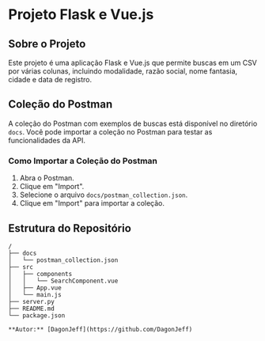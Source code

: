 # Projeto Flask e Vue.js

## Sobre o Projeto

Este projeto é uma aplicação Flask e Vue.js que permite buscas em um CSV por várias colunas, incluindo modalidade, razão social, nome fantasia, cidade e data de registro.

## Coleção do Postman

A coleção do Postman com exemplos de buscas está disponível no diretório `docs`. Você pode importar a coleção no Postman para testar as funcionalidades da API.

### Como Importar a Coleção do Postman

1. Abra o Postman.
2. Clique em "Import".
3. Selecione o arquivo `docs/postman_collection.json`.
4. Clique em "Import" para importar a coleção.

## Estrutura do Repositório

```plaintext
/
├── docs
│   └── postman_collection.json
├── src
│   ├── components
│   │   └── SearchComponent.vue
│   ├── App.vue
│   └── main.js
├── server.py
├── README.md
└── package.json

**Autor:** [DagonJeff](https://github.com/DagonJeff)